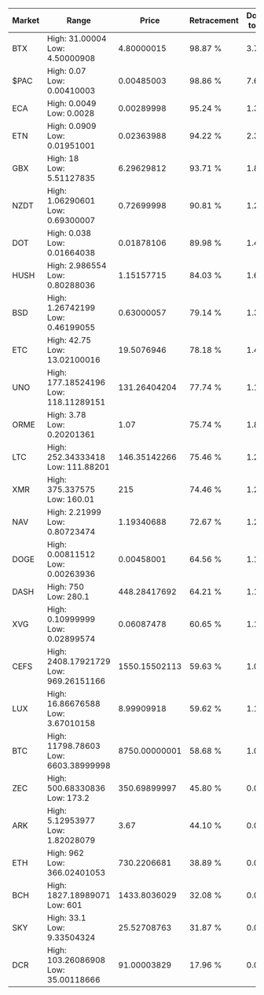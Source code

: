 | Market | Range | Price| Retracement | Doubles to 50% |
| --- | --- | --- | --- | --- |
| BTX | High: 31.00004<br />Low: 4.50000908 | 4.80000015 | 98.87 % | 3.70 |
| $PAC | High: 0.07<br />Low: 0.00410003 | 0.00485003 | 98.86 % | 7.64 |
| ECA | High: 0.0049<br />Low: 0.0028 | 0.00289998 | 95.24 % | 1.33 |
| ETN | High: 0.0909<br />Low: 0.01951001 | 0.02363988 | 94.22 % | 2.34 |
| GBX | High: 18<br />Low: 5.51127835 | 6.29629812 | 93.71 % | 1.87 |
| NZDT | High: 1.06290601<br />Low: 0.69300007 | 0.72699998 | 90.81 % | 1.21 |
| DOT | High: 0.038<br />Low: 0.01664038 | 0.01878106 | 89.98 % | 1.45 |
| HUSH | High: 2.986554<br />Low: 0.80288036 | 1.15157715 | 84.03 % | 1.65 |
| BSD | High: 1.26742199<br />Low: 0.46199055 | 0.63000057 | 79.14 % | 1.37 |
| ETC | High: 42.75<br />Low: 13.02100016 | 19.5076946 | 78.18 % | 1.43 |
| UNO | High: 177.18524196<br />Low: 118.11289151 | 131.26404204 | 77.74 % | 1.12 |
| ORME | High: 3.78<br />Low: 0.20201361 | 1.07 | 75.74 % | 1.86 |
| LTC | High: 252.34333418<br />Low: 111.88201 | 146.35142266 | 75.46 % | 1.24 |
| XMR | High: 375.337575<br />Low: 160.01 | 215 | 74.46 % | 1.24 |
| NAV | High: 2.21999<br />Low: 0.80723474 | 1.19340688 | 72.67 % | 1.27 |
| DOGE | High: 0.00811512<br />Low: 0.00263936 | 0.00458001 | 64.56 % | 1.17 |
| DASH | High: 750<br />Low: 280.1 | 448.28417692 | 64.21 % | 1.15 |
| XVG | High: 0.10999999<br />Low: 0.02899574 | 0.06087478 | 60.65 % | 1.14 |
| CEFS | High: 2408.17921729<br />Low: 969.26151166 | 1550.15502113 | 59.63 % | 1.09 |
| LUX | High: 16.86676588<br />Low: 3.67010158 | 8.99909918 | 59.62 % | 1.14 |
| BTC | High: 11798.78603<br />Low: 6603.38999998 | 8750.00000001 | 58.68 % | 1.05 |
| ZEC | High: 500.68330836<br />Low: 173.2 | 350.69899997 | 45.80 % | 0.00 |
| ARK | High: 5.12953977<br />Low: 1.82028079 | 3.67 | 44.10 % | 0.00 |
| ETH | High: 962<br />Low: 366.02401053 | 730.2206681 | 38.89 % | 0.00 |
| BCH | High: 1827.18989071<br />Low: 601 | 1433.8036029 | 32.08 % | 0.00 |
| SKY | High: 33.1<br />Low: 9.33504324 | 25.52708763 | 31.87 % | 0.00 |
| DCR | High: 103.26086908<br />Low: 35.00118666 | 91.00003829 | 17.96 % | 0.00 |
